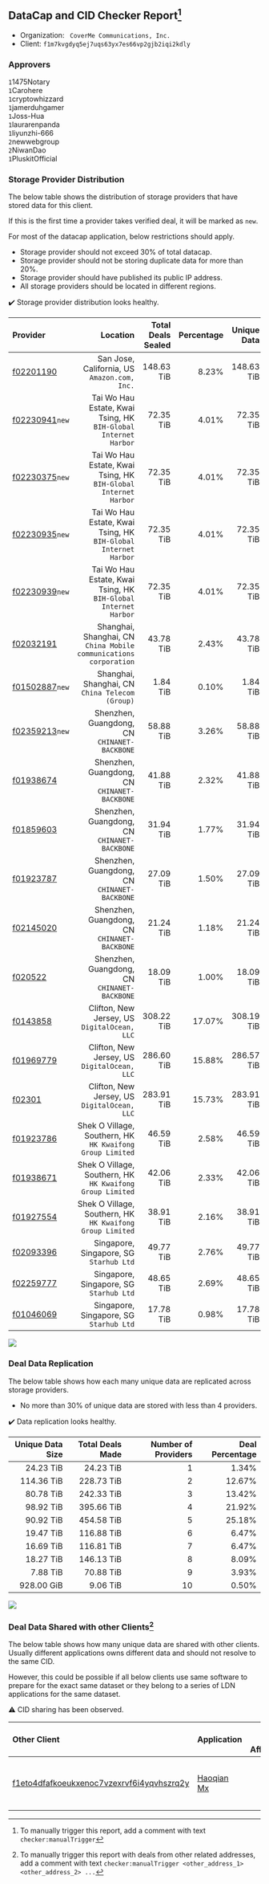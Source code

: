 ## DataCap and CID Checker Report[^1]
 - Organization: ` CoverMe Communications, Inc.`
 - Client: `f1m7kvgdyq5ej7uqs63yx7es66vp2gjb2iqi2kdly`
### Approvers
`1`1475Notary<br/>`1`Carohere<br/>`1`cryptowhizzard<br/>`1`jamerduhgamer<br/>`1`Joss-Hua<br/>`1`laurarenpanda<br/>`1`liyunzhi-666<br/>`2`newwebgroup<br/>`2`NiwanDao<br/>`1`PluskitOfficial


### Storage Provider Distribution
The below table shows the distribution of storage providers that have stored data for this client.

If this is the first time a provider takes verified deal, it will be marked as `new`.

For most of the datacap application, below restrictions should apply.
 - Storage provider should not exceed 30% of total datacap.
 - Storage provider should not be storing duplicate data for more than 20%.
 - Storage provider should have published its public IP address.
 - All storage providers should be located in different regions.

✔️ Storage provider distribution looks healthy.

| Provider                                                    |                                                             Location | Total Deals Sealed | Percentage | Unique Data | Duplicate Deals |
| :---------------------------------------------------------- | -------------------------------------------------------------------: | -----------------: | ---------: | ----------: | --------------: |
| [f02201190](https://filfox.info/en/address/f02201190)       |                      San Jose, California, US<br/>`Amazon.com, Inc.` |         148.63 TiB |      8.23% |  148.63 TiB |           0.00% |
| [f02230941](https://filfox.info/en/address/f02230941)`new`  |   Tai Wo Hau Estate, Kwai Tsing, HK<br/>`BIH-Global Internet Harbor` |          72.35 TiB |      4.01% |   72.35 TiB |           0.00% |
| [f02230375](https://filfox.info/en/address/f02230375)`new`  |   Tai Wo Hau Estate, Kwai Tsing, HK<br/>`BIH-Global Internet Harbor` |          72.35 TiB |      4.01% |   72.35 TiB |           0.00% |
| [f02230935](https://filfox.info/en/address/f02230935)`new`  |   Tai Wo Hau Estate, Kwai Tsing, HK<br/>`BIH-Global Internet Harbor` |          72.35 TiB |      4.01% |   72.35 TiB |           0.00% |
| [f02230939](https://filfox.info/en/address/f02230939)`new`  |   Tai Wo Hau Estate, Kwai Tsing, HK<br/>`BIH-Global Internet Harbor` |          72.35 TiB |      4.01% |   72.35 TiB |           0.00% |
| [f02032191](https://filfox.info/en/address/f02032191)       | Shanghai, Shanghai, CN<br/>`China Mobile communications corporation` |          43.78 TiB |      2.43% |   43.78 TiB |           0.00% |
| [f01502887](https://filfox.info/en/address/f01502887)`new`  |                   Shanghai, Shanghai, CN<br/>`China Telecom (Group)` |           1.84 TiB |      0.10% |    1.84 TiB |           0.00% |
| [f02359213](https://filfox.info/en/address/f02359213)`new`  |                      Shenzhen, Guangdong, CN<br/>`CHINANET-BACKBONE` |          58.88 TiB |      3.26% |   58.88 TiB |           0.00% |
| [f01938674](https://filfox.info/en/address/f01938674)       |                      Shenzhen, Guangdong, CN<br/>`CHINANET-BACKBONE` |          41.88 TiB |      2.32% |   41.88 TiB |           0.00% |
| [f01859603](https://filfox.info/en/address/f01859603)       |                      Shenzhen, Guangdong, CN<br/>`CHINANET-BACKBONE` |          31.94 TiB |      1.77% |   31.94 TiB |           0.00% |
| [f01923787](https://filfox.info/en/address/f01923787)       |                      Shenzhen, Guangdong, CN<br/>`CHINANET-BACKBONE` |          27.09 TiB |      1.50% |   27.09 TiB |           0.00% |
| [f02145020](https://filfox.info/en/address/f02145020)       |                      Shenzhen, Guangdong, CN<br/>`CHINANET-BACKBONE` |          21.24 TiB |      1.18% |   21.24 TiB |           0.00% |
| [f020522](https://filfox.info/en/address/f020522)           |                      Shenzhen, Guangdong, CN<br/>`CHINANET-BACKBONE` |          18.09 TiB |      1.00% |   18.09 TiB |           0.00% |
| [f0143858](https://filfox.info/en/address/f0143858)         |                      Clifton, New Jersey, US<br/>`DigitalOcean, LLC` |         308.22 TiB |     17.07% |  308.19 TiB |           0.01% |
| [f01969779](https://filfox.info/en/address/f01969779)       |                      Clifton, New Jersey, US<br/>`DigitalOcean, LLC` |         286.60 TiB |     15.88% |  286.57 TiB |           0.01% |
| [f02301](https://filfox.info/en/address/f02301)             |                      Clifton, New Jersey, US<br/>`DigitalOcean, LLC` |         283.91 TiB |     15.73% |  283.91 TiB |           0.00% |
| [f01923786](https://filfox.info/en/address/f01923786)       |         Shek O Village, Southern, HK<br/>`HK Kwaifong Group Limited` |          46.59 TiB |      2.58% |   46.59 TiB |           0.00% |
| [f01938671](https://filfox.info/en/address/f01938671)       |         Shek O Village, Southern, HK<br/>`HK Kwaifong Group Limited` |          42.06 TiB |      2.33% |   42.06 TiB |           0.00% |
| [f01927554](https://filfox.info/en/address/f01927554)       |         Shek O Village, Southern, HK<br/>`HK Kwaifong Group Limited` |          38.91 TiB |      2.16% |   38.91 TiB |           0.00% |
| [f02093396](https://filfox.info/en/address/f02093396)       |                           Singapore, Singapore, SG<br/>`Starhub Ltd` |          49.77 TiB |      2.76% |   49.77 TiB |           0.00% |
| [f02259777](https://filfox.info/en/address/f02259777)       |                           Singapore, Singapore, SG<br/>`Starhub Ltd` |          48.65 TiB |      2.69% |   48.65 TiB |           0.00% |
| [f01046069](https://filfox.info/en/address/f01046069)       |                           Singapore, Singapore, SG<br/>`Starhub Ltd` |          17.78 TiB |      0.98% |   17.78 TiB |           0.00% |

<img src="https://raw.githubusercontent.com/data-preservation-programs/filplus-checker-assets/main/filecoin-project/filecoin-plus-large-datasets/issues/1248/1701246391722.png"/>

### Deal Data Replication
The below table shows how each many unique data are replicated across storage providers.

- No more than 30% of unique data are stored with less than 4 providers.

✔️ Data replication looks healthy.

| Unique Data Size | Total Deals Made | Number of Providers | Deal Percentage |
| ---------------: | ---------------: | ------------------: | --------------: |
|        24.23 TiB |        24.23 TiB |                   1 |           1.34% |
|       114.36 TiB |       228.73 TiB |                   2 |          12.67% |
|        80.78 TiB |       242.33 TiB |                   3 |          13.42% |
|        98.92 TiB |       395.66 TiB |                   4 |          21.92% |
|        90.92 TiB |       454.58 TiB |                   5 |          25.18% |
|        19.47 TiB |       116.88 TiB |                   6 |           6.47% |
|        16.69 TiB |       116.81 TiB |                   7 |           6.47% |
|        18.27 TiB |       146.13 TiB |                   8 |           8.09% |
|         7.88 TiB |        70.88 TiB |                   9 |           3.93% |
|       928.00 GiB |         9.06 TiB |                  10 |           0.50% |

<img src="https://raw.githubusercontent.com/data-preservation-programs/filplus-checker-assets/main/filecoin-project/filecoin-plus-large-datasets/issues/1248/1701246392418.png"/>

### Deal Data Shared with other Clients[^3]
The below table shows how many unique data are shared with other clients.
Usually different applications owns different data and should not resolve to the same CID.

However, this could be possible if all below clients use same software to prepare for the exact same dataset or they belong to a series of LDN applications for the same dataset.

⚠️ CID sharing has been observed.

| Other Client                                                                                                          | Application                                                                                | Total Deals Affected | Unique CIDs | Approvers                                                                     |
| :-------------------------------------------------------------------------------------------------------------------- | :----------------------------------------------------------------------------------------- | -------------------: | ----------: | :---------------------------------------------------------------------------- |
| [f1eto4dfafkoeukxenoc7vzexrvf6i4yqvhszrq2y](https://filfox.info/en/address/f1eto4dfafkoeukxenoc7vzexrvf6i4yqvhszrq2y) | [ Haoqian Mx](https://github.com/filecoin-project/filecoin-plus-large-datasets/issues/308) |            32.00 GiB |           1 | `1`1ane-1<br/>`3`kernelogic<br/>`1`newwebgroup<br/>`2`NiwanDao<br/>`3`psh0691 |

[^1]: To manually trigger this report, add a comment with text `checker:manualTrigger`

[^2]: Deals from those addresses are combined into this report as they are specified with `checker:manualTrigger`

[^3]: To manually trigger this report with deals from other related addresses, add a comment with text `checker:manualTrigger <other_address_1> <other_address_2> ...`
